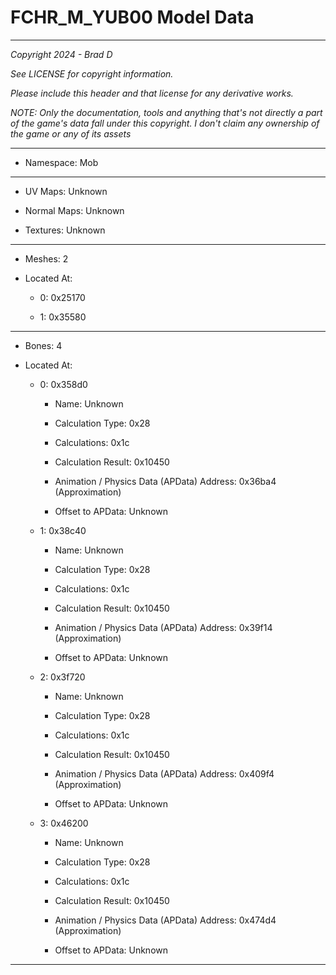 # FCHR_M_YUB00 Model Data

---

*Copyright 2024 - Brad D*

*See LICENSE for copyright information.*

*Please include this header and that license for any derivative works.*

*NOTE: Only the documentation, tools and anything that's not directly a part of the game's data fall under this copyright. I don't claim any ownership of the game or any of its assets*

---

* Namespace: Mob

---

* UV Maps: Unknown

* Normal Maps: Unknown

* Textures: Unknown

---

* Meshes: 2

* Located At:

  * 0: 0x25170

  * 1: 0x35580

---

* Bones: 4

* Located At:

  * 0: 0x358d0

    * Name: Unknown

    * Calculation Type: 0x28

    * Calculations: 0x1c

    * Calculation Result: 0x10450

    * Animation / Physics Data (APData) Address: 0x36ba4 (Approximation)

    * Offset to APData: Unknown

  * 1: 0x38c40

    * Name: Unknown

    * Calculation Type: 0x28

    * Calculations: 0x1c

    * Calculation Result: 0x10450

    * Animation / Physics Data (APData) Address: 0x39f14 (Approximation)

    * Offset to APData: Unknown

  * 2: 0x3f720

    * Name: Unknown

    * Calculation Type: 0x28

    * Calculations: 0x1c

    * Calculation Result: 0x10450

    * Animation / Physics Data (APData) Address: 0x409f4 (Approximation)

    * Offset to APData: Unknown

  * 3: 0x46200

    * Name: Unknown

    * Calculation Type: 0x28

    * Calculations: 0x1c

    * Calculation Result: 0x10450

    * Animation / Physics Data (APData) Address: 0x474d4 (Approximation)

    * Offset to APData: Unknown

---

